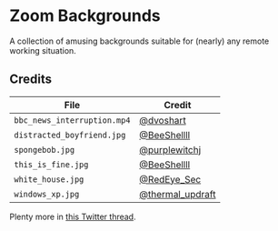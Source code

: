 # Zoom Backgrounds

A collection of amusing backgrounds suitable for (nearly) any remote working situation.

## Credits

| File | Credit |
| --- | --- |
| `bbc_news_interruption.mp4` | [@dvoshart](https://twitter.com/dvoshart/status/1245389085491040263?s=20) |
| `distracted_boyfriend.jpg` | [@BeeShellll](https://twitter.com/BeeShellll/status/1245030591386566656) |
| `spongebob.jpg` | [@purplewitchj](https://twitter.com/purplewitchj/status/1245141204972580864/photo/1) |
| `this_is_fine.jpg` | [@BeeShellll](https://twitter.com/BeeShellll/status/1245030591386566656) |
| `white_house.jpg` | [@RedEye_Sec](https://twitter.com/RedEye_Sec/status/1245064456385806336/photo/1) |
| `windows_xp.jpg` | [@thermal_updraft](https://twitter.com/thermal_updraft/status/1245107222717308930/photo/1) |

Plenty more in [this Twitter thread](https://twitter.com/BeeShellll/status/1245030591386566656).